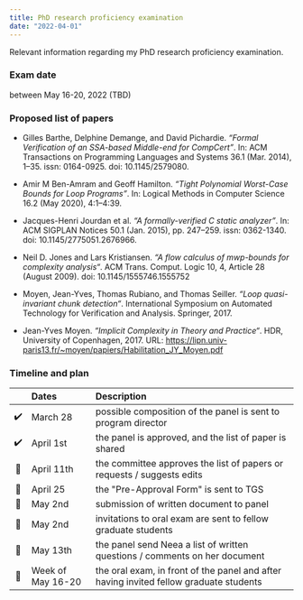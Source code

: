 ```yaml
---
title: PhD research proficiency examination 
date: "2022-04-01"
---
```


Relevant information regarding my PhD research proficiency examination.

### Exam date

between May 16-20, 2022 (TBD)

### Proposed list of papers

- Gilles Barthe, Delphine Demange, and David Pichardie. _“Formal Verification of
  an SSA-based Middle-end for CompCert”_. In: ACM Transactions on Programming
  Languages and Systems 36.1 (Mar. 2014), 1–35. issn: 0164-0925. doi:
  10.1145/2579080.

- Amir M Ben-Amram and Geoff Hamilton. _“Tight Polynomial Worst-Case Bounds for
  Loop Programs”_. In: Logical Methods in Computer Science 16.2 (May 2020),
  4:1–4:39.

- Jacques-Henri Jourdan et al. _“A formally-verified C static analyzer”_. In:
  ACM SIGPLAN Notices 50.1 (Jan. 2015), pp. 247–259. issn: 0362-1340. doi:
  10.1145/2775051.2676966.

- Neil D. Jones and Lars Kristiansen. _“A flow calculus of _mwp_-bounds
  for complexity analysis“_. ACM Trans. Comput. Logic 10, 4, Article 28 (August
  2009). doi: 10.1145/1555746.1555752

- Moyen, Jean-Yves, Thomas Rubiano, and Thomas Seiller. _“Loop quasi-invariant
  chunk detection“_. International Symposium on Automated Technology for
  Verification and Analysis. Springer, 2017.

- Jean-Yves Moyen. _“Implicit Complexity in Theory and Practice“_. HDR,
  University of Copenhagen, 2017. URL:
  https://lipn.univ-paris13.fr/~moyen/papiers/Habilitation_JY_Moyen.pdf



### Timeline and plan

|     | Dates             | Description                                                                            |
|:---:|:------------------|:---------------------------------------------------------------------------------------|
| ✔️  | March 28          | possible composition of the panel is sent to program director                          |
| ✔️  | April 1st         | the panel is approved, and the list of paper is shared                                 |
| 🔲  | April 11th        | the committee approves the list of papers or requests / suggests edits                 |
| 🔲  | April 25          | the "Pre-Approval Form" is sent to TGS                                                 |
| 🔲  | May 2nd           | submission of written document to panel                                                |
| 🔲  | May 2nd           | invitations to oral exam are sent to fellow graduate students                          |
| 🔲  | May 13th          | the panel send Neea a list of written questions / comments on her document             |
| 🔲  | Week of May 16-20 | the oral exam, in front of the panel and after having invited fellow graduate students |

